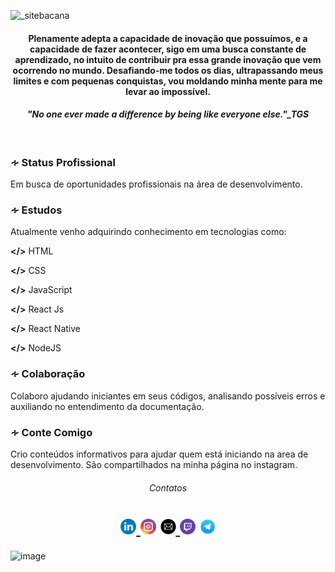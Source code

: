 ![_sitebacana](https://user-images.githubusercontent.com/36510291/98169456-05d56e80-1ecb-11eb-9332-25abf3c5bfbf.png)
<br>

<h4 align="center">Plenamente adepta a capacidade de inovação que possuímos, e a capacidade de fazer acontecer, sigo em uma busca constante de aprendizado, no intuito de contribuir pra essa grande inovação que vem ocorrendo no mundo. Desafiando-me todos os dias, ultrapassando meus limites e com pequenas conquistas, vou moldando minha mente para me levar ao impossível.
  </h4>

<h4 align="center"><i>"No one ever made a difference by being like everyone else."_TGS</i></h4>

</br>

<h3>∻ Status Profissional</h3>
Em busca de oportunidades profissionais na área de desenvolvimento.</br>
 
 
<h3>∻ Estudos</h3>
Atualmente venho adquirindo conhecimento em tecnologias como:

<b></></b>
HTML

<b></></b>
CSS

<b></></b>
JavaScript</br>

<b></></b>
React Js

<b></></b>
React Native

<b></></b>
NodeJS


<h3>∻ Colaboração</h3>
Colaboro ajudando iniciantes em seus códigos, analisando possíveis erros e
auxiliando no entendimento da documentação.

</br>

<h3>∻ Conte Comigo</h3>
Crio conteúdos informativos para ajudar quem está iniciando na area de
desenvolvimento. São compartilhados na minha página no instagram.


<h6 align="center">Contatos</h6>
<h1 align="center">
<a href="https://www.linkedin.com/in/susyannevr/" target="_blank" rel="noopener"> <img src="https://github.com/SusyAnneR/SusyAnneR/blob/master/linkedin.png" width="25" height="25"> </a> <a href="https://www.instagram.com/girlindev/" target="_blank" rel="noopener"> <img src="https://github.com/SusyAnneR/SusyAnneR/blob/master/instagram.png" width="25" height="25"></a> <a href="mailto:suzyanne_08@hotmail.com" target="_blank" rel="noopener"> <img src="https://github.com/SusyAnneR/SusyAnneR/blob/master/email.png" width="25" height="25"> </a> <a href="https://www.twitch.tv/sany_girlcode" target="_blank" rel="noopener"> <img src="https://github.com/SusyAnneR/SusyAnneR/blob/master/twitch.png" width="25" height="25"></a>  <a href="https://t.me/Susy_WDev" target="_blank" rel="noopener"> <img src="https://github.com/SusyAnneR/SusyAnneR/blob/master/telegram.png" width="25" height="25"></a> 
</h1>


![image](https://user-images.githubusercontent.com/36510291/98170181-513c4c80-1ecc-11eb-8125-39c0777fa394.png)

<!--site de icons:5https://icon-icons.com/icon-5>

